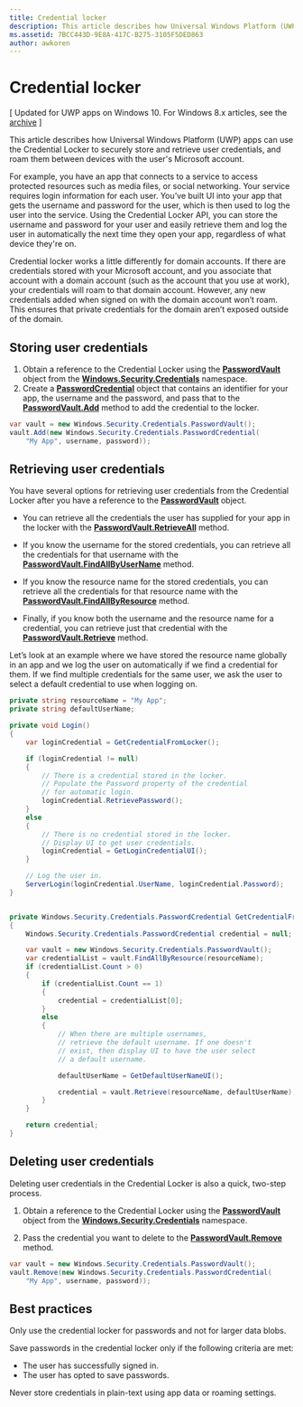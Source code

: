 ```yaml
---
title: Credential locker
description: This article describes how Universal Windows Platform (UWP) apps can use the Credential Locker to securely store and retrieve user credentials, and roam them between devices with the user's Microsoft account.
ms.assetid: 7BCC443D-9E8A-417C-B275-3105F5DED863
author: awkoren
---
```


# Credential locker


\[ Updated for UWP apps on Windows 10. For Windows 8.x articles, see the [archive](http://go.microsoft.com/fwlink/p/?linkid=619132) \]


This article describes how Universal Windows Platform (UWP) apps can use the Credential Locker to securely store and retrieve user credentials, and roam them between devices with the user's Microsoft account.

For example, you have an app that connects to a service to access protected resources such as media files, or social networking. Your service requires login information for each user. You’ve built UI into your app that gets the username and password for the user, which is then used to log the user into the service. Using the Credential Locker API, you can store the username and password for your user and easily retrieve them and log the user in automatically the next time they open your app, regardless of what device they're on.

Credential locker works a little differently for domain accounts. If there are credentials stored with your Microsoft account, and you associate that account with a domain account (such as the account that you use at work), your credentials will roam to that domain account. However, any new credentials added when signed on with the domain account won’t roam. This ensures that private credentials for the domain aren’t exposed outside of the domain.

## Storing user credentials


1.  Obtain a reference to the Credential Locker using the [**PasswordVault**](https://msdn.microsoft.com/library/windows/apps/br227081) object from the [**Windows.Security.Credentials**](https://msdn.microsoft.com/library/windows/apps/br227089) namespace.
2.  Create a [**PasswordCredential**](https://msdn.microsoft.com/library/windows/apps/br227061) object that contains an identifier for your app, the username and the password, and pass that to the [**PasswordVault.Add**](https://msdn.microsoft.com/library/windows/apps/hh701231) method to add the credential to the locker.

```cs
var vault = new Windows.Security.Credentials.PasswordVault();
vault.Add(new Windows.Security.Credentials.PasswordCredential(
    "My App", username, password));
```

## Retrieving user credentials


You have several options for retrieving user credentials from the Credential Locker after you have a reference to the [**PasswordVault**](https://msdn.microsoft.com/library/windows/apps/br227081) object.

-   You can retrieve all the credentials the user has supplied for your app in the locker with the [**PasswordVault.RetrieveAll**](https://msdn.microsoft.com/library/windows/apps/br227088) method.

-   If you know the username for the stored credentials, you can retrieve all the credentials for that username with the [**PasswordVault.FindAllByUserName**](https://msdn.microsoft.com/library/windows/apps/br227084) method.

-   If you know the resource name for the stored credentials, you can retrieve all the credentials for that resource name with the [**PasswordVault.FindAllByResource**](https://msdn.microsoft.com/library/windows/apps/br227083) method.

-   Finally, if you know both the username and the resource name for a credential, you can retrieve just that credential with the [**PasswordVault.Retrieve**](https://msdn.microsoft.com/library/windows/apps/br227087) method.

Let’s look at an example where we have stored the resource name globally in an app and we log the user on automatically if we find a credential for them. If we find multiple credentials for the same user, we ask the user to select a default credential to use when logging on.

```cs
private string resourceName = "My App";
private string defaultUserName;

private void Login()
{
    var loginCredential = GetCredentialFromLocker();

    if (loginCredential != null)
    {
        // There is a credential stored in the locker.
        // Populate the Password property of the credential
        // for automatic login.
        loginCredential.RetrievePassword();
    }
    else
    {
        // There is no credential stored in the locker.
        // Display UI to get user credentials.
        loginCredential = GetLoginCredentialUI();
    }

    // Log the user in.
    ServerLogin(loginCredential.UserName, loginCredential.Password);
}


private Windows.Security.Credentials.PasswordCredential GetCredentialFromLocker()
{
    Windows.Security.Credentials.PasswordCredential credential = null;

    var vault = new Windows.Security.Credentials.PasswordVault();
    var credentialList = vault.FindAllByResource(resourceName);
    if (credentialList.Count > 0)
    {
        if (credentialList.Count == 1)
        {
            credential = credentialList[0];
        }
        else
        {
            // When there are multiple usernames,
            // retrieve the default username. If one doesn't
            // exist, then display UI to have the user select
            // a default username.

            defaultUserName = GetDefaultUserNameUI();

            credential = vault.Retrieve(resourceName, defaultUserName);
        }
    }

    return credential;
}
```

## Deleting user credentials


Deleting user credentials in the Credential Locker is also a quick, two-step process.

1.  Obtain a reference to the Credential Locker using the [**PasswordVault**](https://msdn.microsoft.com/library/windows/apps/br227081) object from the [**Windows.Security.Credentials**](https://msdn.microsoft.com/library/windows/apps/br227089) namespace.

2.  Pass the credential you want to delete to the [**PasswordVault.Remove**](https://msdn.microsoft.com/library/windows/apps/hh701242) method.

```cs
var vault = new Windows.Security.Credentials.PasswordVault();
vault.Remove(new Windows.Security.Credentials.PasswordCredential(
    "My App", username, password));
```

## Best practices


Only use the credential locker for passwords and not for larger data blobs.

Save passwords in the credential locker only if the following criteria are met:

-   The user has successfully signed in.
-   The user has opted to save passwords.

Never store credentials in plain-text using app data or roaming settings.

<!--HONumber=Jun16_HO3-->


